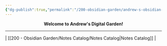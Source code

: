 ```yaml
---
{"dg-publish":true,"permalink":"/200-obsidian-garden/andrew-s-obsidian-garden/","tags":["gardenEntry"]}
---
```



**<span style='color:#2d98da'><center>Welcome to Andrew's Digital Garden!</center></span>**

---
| [[200 - Obsidian Garden/Notes Catalog/Notes Catalog\|Notes Catalog]] |